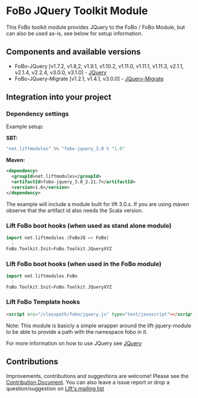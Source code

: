 # FoBo JQuery Toolkit Module

This FoBo toolkit module provides JQuery to the FoBo / FoBo Module, 
but can also be used as-is, see below for setup information. 

## Components and available versions 

- FoBo-JQuery [v1.7.2, v1.8,2, v1.9.1, v1.10.2, v1.11.0, v1.11.1, v1.11.3, v2.1.1, v2.1.4, v2.2.4, v3.0.0, v3.1.0] - [JQuery](http://jquery.com/)
- FoBo-JQuery-Migrate [v1.2.1, v1.4.1, v3.0.0] - [JQuery-Migrate](https://github.com/jquery/jquery-migrate/)

## Integration into your project 

### Dependency settings

Example setup:

**SBT:**
```scala
"net.liftmodules" %% "fobo-jquery_3.0 % "1.6"
```
**Maven:**
```xml
<dependency>
  <groupId>net.liftmodules</groupId>
  <artifactId>fobo-jquery_3.0_2.11.7</artifactId>
  <version>1.6</version>
</dependency>
```
The example will include a module built for lift 3.0.x. 
If you are using maven observe that the artifact id also needs the Scala version.

### Lift FoBo boot hooks (when used as stand alone module)
```scala
import net.liftmodules.{FoBoJQ => FoBo} 
  :
FoBo.Toolkit.Init=FoBo.Toolkit.JQueryXYZ
```    
### Lift FoBo boot hooks (when used in the FoBo module)
```scala
import net.liftmodules.FoBo 
  :
FoBo.Toolkit.Init=FoBo.Toolkit.JQueryXYZ
```    
### Lift FoBo Template hooks
```html
<script src="/classpath/fobo/jquery.js" type="text/javascript"></script>
```    
Note: This module is basicly a simple wrapper around the lift-jquery-module to be able to provide a path with the namespace fobo in it.

For more information on how to use JQuery see [JQuery](http://jquery.com/)

## Contributions

Improvements, contributions and suggestions are welcome! 
Please see the [Contribution Document](https://github.com/karma4u101/FoBo/blob/master/CONTRIBUTING.md). 
You can also leave a issue report or drop a question/suggestion on [Lift's mailing list](http://groups.google.com/group/liftweb/) 

 

